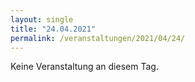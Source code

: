 ```yaml
---
layout: single
title: "24.04.2021"
permalink: /veranstaltungen/2021/04/24/
---
```


Keine Veranstaltung an diesem Tag.
